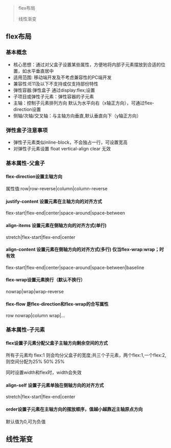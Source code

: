 > flex布局
>
> 线性渐变

## flex布局

### 基本概念

- 核心思想：通过对父盒子设置某些属性，方便地将内部子元素摆放到合适的位置，如水平垂直居中
- 适用范围:  移动端开发及不考虑兼容性的PC端开发
- 兼容性:IE11及以下不支持或仅支持部份特性
- 弹性容器:弹性盒子  通过display:flex;设置
- 子项目或弹性子元素：弹性容器的子元素
- 主轴：控制子元素排列方向 默认为水平向右（x轴正方向），可通过flex-direction设置
- 侧轴/次轴/交叉轴：与主轴方向垂直,默认垂直向下（y轴正方向）

### 弹性盒子注意事项

- 弹性子元素类似inline-block，不会独占一行，可设置宽高
- 对弹性子元素设置 float vertical-align  clear  无效

### 基本属性-父盒子

#### flex-direction设置主轴方向

属性值:row|row-reverse|column|column-reverse

#### justify-content 设置元素在主轴方向的对齐方式

flex-start|flex-end|center|space-around|space-between

#### align-items 设置元素在侧轴方向的对齐方式(单行)

stretch|flex-start|flex-end|center

#### align-content 设置元素在侧轴方向的对齐方式(多行) 仅当flex-wrap:wrap；时有效

flex-start|flex-end|center|space-around|space-between|baseline

#### flex-wrap设置元素换行（默认不换行）

nowrap|wrap|wrap-reverse

#### flex-flow 是flex-direction和flex-wrap的合写属性

row nowrap|column wrap|...

### 基本属性-子元素

#### flex设置子元素分配父盒子主轴方向剩余空间的方式

所有子元素均 flex:1 则会均分父盒子的宽度;共三个子元素，两个flex:1,一个flex:2,则空间分配为25% 50%  25%

同时设置width和flex时，width会失效

#### align-self 设置子元素单独在侧轴方向的对齐方式

stretch|flex-start|flex-end|center

#### order设置子元素在主轴方向的摆放顺序，值越小越靠近主轴原点方向

默认值为0,可为负值

## 线性渐变



####  







